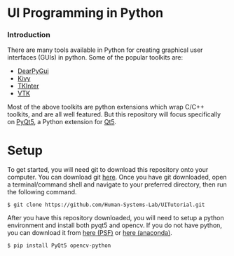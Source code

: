 # UI Programming in Python

### Introduction

There are many tools available in Python for creating graphical user interfaces (GUIs) in python.
Some of the popular toolkits are:
 - [DearPyGui](https://github.com/hoffstadt/DearPyGui)
 - [Kivy](https://kivy.org/#home)
 - [TKInter](https://docs.python.org/3/library/tkinter.html)
 - [VTK](https://vtk.org/)

Most of the above toolkits are python extensions which wrap C/C++ toolkits, and are all well featured.  But this
repository will focus specifically on [PyQt5](https://doc.qt.io/qtforpython/), a Python extension for [Qt5](https://www.qt.io/).

# Setup

To get started, you will need git to download this repository onto your computer.  You can download git [here](https://git-scm.com/downloads).
Once you have git downloaded, open a terminal/command shell and navigate to your preferred directory, then run the
following command.

```shell script
$ git clone https://github.com/Human-Systems-Lab/UITutorial.git
```

After you have this repository downloaded, you will need to setup a python environment and install both pyqt5 and opencv.
If you do not have python, you can download it from [here (PSF)](https://www.python.org/downloads/) or
[here (anaconda)](https://www.anaconda.com/products/individual). 

```shell script
$ pip install PyQt5 opencv-python
```
